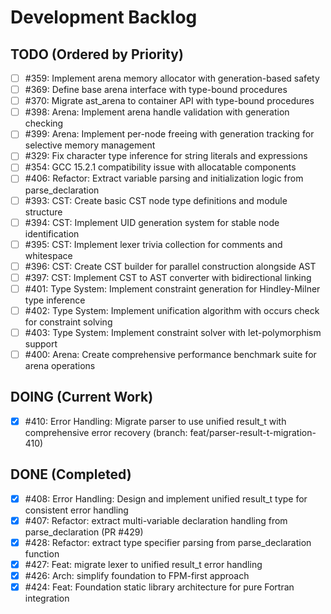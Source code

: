# Development Backlog

## TODO (Ordered by Priority)
- [ ] #359: Implement arena memory allocator with generation-based safety
- [ ] #369: Define base arena interface with type-bound procedures
- [ ] #370: Migrate ast_arena to container API with type-bound procedures
- [ ] #398: Arena: Implement arena handle validation with generation checking
- [ ] #399: Arena: Implement per-node freeing with generation tracking for selective memory management
- [ ] #329: Fix character type inference for string literals and expressions
- [ ] #354: GCC 15.2.1 compatibility issue with allocatable components
- [ ] #406: Refactor: Extract variable parsing and initialization logic from parse_declaration
- [ ] #393: CST: Create basic CST node type definitions and module structure
- [ ] #394: CST: Implement UID generation system for stable node identification
- [ ] #395: CST: Implement lexer trivia collection for comments and whitespace
- [ ] #396: CST: Create CST builder for parallel construction alongside AST
- [ ] #397: CST: Implement CST to AST converter with bidirectional linking
- [ ] #401: Type System: Implement constraint generation for Hindley-Milner type inference
- [ ] #402: Type System: Implement unification algorithm with occurs check for constraint solving
- [ ] #403: Type System: Implement constraint solver with let-polymorphism support
- [ ] #400: Arena: Create comprehensive performance benchmark suite for arena operations

## DOING (Current Work)
- [x] #410: Error Handling: Migrate parser to use unified result_t with comprehensive error recovery (branch: feat/parser-result-t-migration-410)

## DONE (Completed)
- [x] #408: Error Handling: Design and implement unified result_t type for consistent error handling
- [x] #407: Refactor: extract multi-variable declaration handling from parse_declaration (PR #429)
- [x] #428: Refactor: extract type specifier parsing from parse_declaration function
- [x] #427: Feat: migrate lexer to unified result_t error handling
- [x] #426: Arch: simplify foundation to FPM-first approach
- [x] #424: Feat: Foundation static library architecture for pure Fortran integration